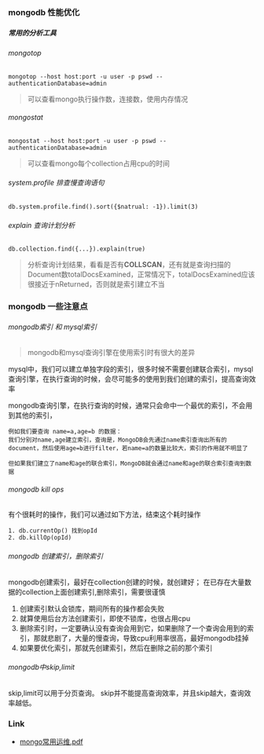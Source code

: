 ### mongodb 性能优化

##### 常用的分析工具

###### mongotop
`mongotop --host host:port -u user -p pswd --authenticationDatabase=admin`
> 可以查看mongo执行操作数，连接数，使用内存情况
###### mongostat
`mongostat --host host:port -u user -p pswd --authenticationDatabase=admin`
> 可以查看mongo每个collection占用cpu的时间

###### system.profile 排查慢查询语句
`db.system.profile.find().sort({$natrual: -1}).limit(3)`

###### explain 查询计划分析
`db.collection.find({...}).explain(true)`
> 分析查询计划结果，看看是否有**COLLSCAN**，还有就是查询扫描的Document数totalDocsExamined，正常情况下，totalDocsExamined应该很接近于nReturned，否则就是索引建立不当



### mongodb 一些注意点
###### mongodb索引 和 mysql索引
> mongodb和mysql查询引擎在使用索引时有很大的差异

mysql中，我们可以建立单独字段的索引，很多时候不需要创建联合索引，mysql查询引擎，在执行查询的时候，会尽可能多的使用到我们创建的索引，提高查询效率

mongodb查询引擎，在执行查询的时候，通常只会命中一个最优的索引，不会用到其他的索引，
```
例如我们要查询 name=a,age=b 的数据：
我们分别对name,age建立索引，查询是，MongoDB会先通过name索引查询出所有的document，然后使用age=b进行filter，若name=a的数量比较大，索引的作用就不明显了

但如果我们建立了name和age的联合索引，MongoDB就会通过name和age的联合索引查询到数据

```





###### mongodb kill ops
有个很耗时的操作，我们可以通过如下方法，结束这个耗时操作
```
1. db.currentOp() 找到opId
2. db.killOp(opId) 
```

###### mongodb 创建索引，删除索引
mongodb创建索引，最好在collection创建的时候，就创建好；
在已存在大量数据的collection上面创建索引,删除索引，需要很谨慎

1. 创建索引默认会锁库，期间所有的操作都会失败
2. 就算使用后台方法创建索引，即使不锁库，也很占用cpu
3. 删除索引时，一定要确认没有查询会用到它，如果删除了一个查询会用到的索引，那就悲剧了，大量的慢查询，导致cpu利用率很高，最好mongodb挂掉
4. 如果要优化索引，那就先创建索引，然后在删除之前的那个索引


###### mongodb中skip,limit
skip,limit可以用于分页查询。
skip并不能提高查询效率，并且skip越大，查询效率越低。






### Link
- [mongo常用运维.pdf](https://github.com/meacial/mongo_note/blob/master/mongo%E5%B8%B8%E7%94%A8%E8%BF%90%E7%BB%B4.pdf)
